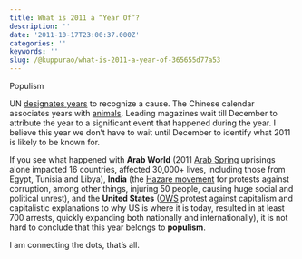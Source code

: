 ```yaml
---
title: What is 2011 a “Year Of”?
description: ''
date: '2011-10-17T23:00:37.000Z'
categories: ''
keywords: ''
slug: /@kuppurao/what-is-2011-a-year-of-365655d77a53
---
```


Populism

UN [designates years](http://www.unac.org/en/news_events/un_days/international_years.asp) to recognize a cause. The Chinese calendar associates years with [animals](http://en.wikipedia.org/wiki/Chinese_calendar). Leading magazines wait till December to attribute the year to a significant event that happened during the year. I believe this year we don’t have to wait until December to identify what 2011 is likely to be known for.

If you see what happened with **Arab World** (2011 [Arab Spring](http://en.wikipedia.org/wiki/Arab_Spring) uprisings alone impacted 16 countries, affected 30,000+ lives, including those from Egypt, Tunisia and Libya), **India** (the [Hazare movement](http://en.wikipedia.org/wiki/2011_Indian_anti-corruption_movement) for protests against corruption, among other things, injuring 50 people, causing huge social and political unrest), and the **United States** ([OWS](http://en.wikipedia.org/wiki/Occupy_Wall_Street) protest against capitalism and capitalistic explanations to why US is where it is today, resulted in at least 700 arrests, quickly expanding both nationally and internationally), it is not hard to conclude that this year belongs to **populism**.

I am connecting the dots, that’s all.